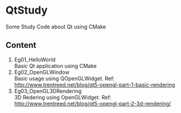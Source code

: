 # QtStudy
Some Study Code about Qt using CMake

## Content
1. Eg01_HelloWorld  \
    Basic Qt application using CMake
1. Eg02_OpenGLWindow    \
    Basic usage using QOpenGLWidget.
    Ref: http://www.trentreed.net/blog/qt5-opengl-part-1-basic-rendering
1. Eg03_OpenGL3DRendering   \
    3D Redering using OpenGLWidget.
    Ref: http://www.trentreed.net/blog/qt5-opengl-part-2-3d-rendering/